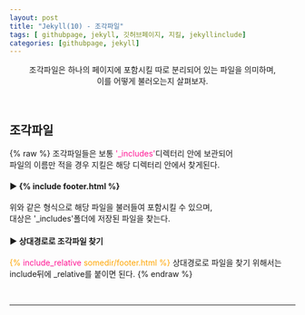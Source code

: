 ```yaml
---
layout: post
title: "Jekyll(10) - 조각파일"
tags: [ githubpage, jekyll, 깃허브페이지, 지킬, jekyllinclude]
categories: [githubpage, jekyll]
---
```


<p align="center">
    조각파일은 하나의 페이지에 포함시킬 따로 분리되어 있는 파일을 의미하며,<br/>
    이를 어떻게 불러오는지 살펴보자.
</p><br/>

## 조각파일
{% raw %}
조각파일들은 보통 <font color="deeppink">'_includes'</font>디렉터리 안에 보관되어<br/>
파일의 이름만 적을 경우 지킬은 해당 디렉터리 안에서 찾게된다.<br/>

#### ▶ {% include footer.html %}
위와 같은 형식으로 해당 파일을 불러들여 포함시킬 수 있으며,<br/>
대상은 '_includes'폴더에 저장된 파일을 찾는다.

#### ▶ 상대경로로 조각파일 찾기
<font color="orange">{% <font color="deeppink">include_relative</font> somedir/footer.html %}</font>
상대경로로 파일을 찾기 위해서는 include뒤에 _relative를 붙이면 된다.
{% endraw %}

<br/>
<hr/>